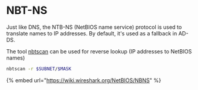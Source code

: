# NBT-NS

Just like DNS, the NTB-NS \(NetBIOS name service\) protocol is used to translate names to IP addresses. By default, it's used as a fallback in AD-DS.

The tool [nbtscan](http://www.unixwiz.net/tools/nbtscan.html) can be used for reverse lookup \(IP addresses to NetBIOS names\)

```bash
nbtscan -r $SUBNET/$MASK
```

{% embed url="https://wiki.wireshark.org/NetBIOS/NBNS" %}



